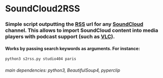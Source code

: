 # SoundCloud2RSS

### Simple script outputting the [RSS](https://en.wikipedia.org/wiki/RSS) url for any [SoundCloud](https://soundcloud.com/) channel. This allows to import SoundCloud content into media players with podcast support (such as [VLC](https://www.videolan.org/vlc/)).


#### Works by passing search keywords as arguments. For instance:

```bash
python3 s2rss.py studio404 paris
```


######	main dependencies: python3, BeautifulSoup4, pyperclip
